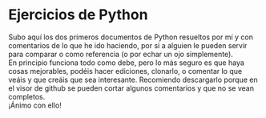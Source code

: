# Ejercicios de Python
Subo aquí los dos primeros documentos de Python resueltos por mí y con comentarios de lo que he ido haciendo, por si a alguien le pueden servir para comparar o como referencia (o por echar un ojo simplemente). \
En principio funciona todo como debe, pero lo más seguro es que haya cosas mejorables, podéis hacer ediciones, clonarlo, o comentar lo que veáis y que creáis que sea interesante. Recomiendo descargarlo porque en el visor de github se pueden cortar algunos comentarios y que no se vean completos.\
¡Ánimo con ello!
